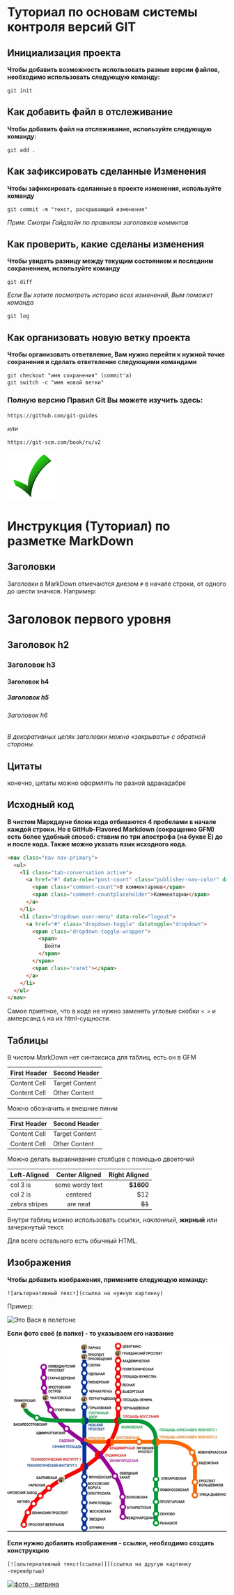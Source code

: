 # Туториал по основам системы контроля версий GIT


## Инициализация проекта
**Чтобы добавить возможность использовать разные версии файлов, необходимо использовать следующую команду:**

```fix
git init
```


## Как добавить файл в отслеживание
**Чтобы добавить файл на отслеживание, используйте следующую команду:**

```
git add .
```

## Как зафиксировать сделанные Изменения
**Чтобы зафиксировать сделанные в проекте изменения, используйте команду**

```fix
git commit -m "текст, раскрывающий изменения"
```
*Прим: Смотри Гайдлайн по правилам заголовков коммитов*

## Как проверить, какие сделаны изменения
**Чтобы увидеть разницу между текущим состоянием и последним сохранением, используйте команду**

```
git diff
```
*Если Вы хотите посмотреть историю всех изменений, Вым поможет команда*

```
git log
```

## Как организовать новую ветку проекта
**Чтобы организовать ответвление, Вам нужно перейти к нужной точке сохранения и сделать ответвление следующими командами**

```
git checkout "имя сохранения" (commit'a)
git switch -c "имя новой ветки"
```

### Полную версию Правил Git Вы можете изучить здесь:

```
https://github.com/git-guides
```
*или*

```
https://git-scm.com/book/ru/v2
```

![Getting Started](1_check.png)




# Инструкция (Туториал) по разметке MarkDown


## Заголовки

Заголовки в MarkDown отмечаются диезом `#` в начале строки, от одного до шести значков. Например:

# Заголовок первого уровня #
## Заголовок h2
### Заголовок h3
#### Заголовок h4
##### Заголовок h5
###### Заголовок h6

*В декоративных целях заголовки можно «закрывать» с обратной стороны.*


## Цитаты

конечно, цитаты можно оформлять 
по разной адракадабре

## Исходный код

**В чистом Маркдауне блоки кода отбиваются 4 пробелами в начале каждой строки.
Но в GitHub-Flavored Markdown (сокращенно GFM) есть более удобный способ: ставим по три апострофа (на букве Ё) до и после кода. Также можно указать язык исходного кода.**

```html
<nav class="nav nav-primary">
  <ul>
    <li class="tab-conversation active">
      <a href="#" data-role="post-count" class="publisher-nav-color" data-nav="conversation">
        <span class="comment-count">0 комментариев</span>
        <span class="comment-countplaceholder">Комментарии</span>
      </a>
    </li>
    <li class="dropdown user-menu" data-role="logout">
      <a href="#" class="dropdown-toggle" datatoggle="dropdown">
        <span class="dropdown-toggle-wrapper">
          <span>
            Войти
          </span>
        </span>
        <span class="caret"></span>
      </a>
    </li>
  </ul>
</nav>
```

Самое приятное, что в коде не нужно заменять угловые
скобки `< >` и амперсанд `&` на их html-сущности.


## Таблицы

В чистом MarkDown нет синтаксиса для таблиц, есть он в GFM

First Header   |  Second Header
-------------- | --------------
Content Cell   | Target Content
Content Cell   | Other Content

Можно обозначить и внешние линии

| First Header   |  Second Header |
| -------------- | -------------- |
| Content Cell   | Target Content |
| Content Cell   | Other Content  |

Можно делать выравнивание столбцов с помощью двоеточий

| Left-Aligned  | Center Aligned  | Right Aligned |
|:------------- |:---------------:| -------------:|
| col 3 is      | some wordy text | **$1600**     |
| col 2 is      | centered        | $12           |
| zebra stripes | are neat        | ~~$1~~        |

Внутри таблиц можно использовать ссылки, *наклонный*,
**жирный** или зачеркнутый текст.

Для всего остального есть обычный HTML.



## Изображения

**Чтобы добавить изображения, примените следующую команду:**

```
![альтернативный текст](ссылка на нужную картинку)
```
Пример:

![Это Вася в пелетоне](https://recordregion.ru/wp-content/uploads/2/f/8/2f894c70b1ec3f7df0d719b710040439.jpeg)

**Если фото своё (в папке) - то указываем его название**

![моё фото](2_map.jpg)

**Если нужно добавить изображения - ссылки, необходимо создать конструкцию**

```
[![альтернативный текст(ссылка)]](ссылка на другую картинку -перевёртыш)
```

[![фото - витрина](https://cdn.img-gorod.ru/nomenclature/26/744/2674434.jpg)](https://burzyancbs.ru/wp-content/uploads/2022/04/nedelya1.jpg)

